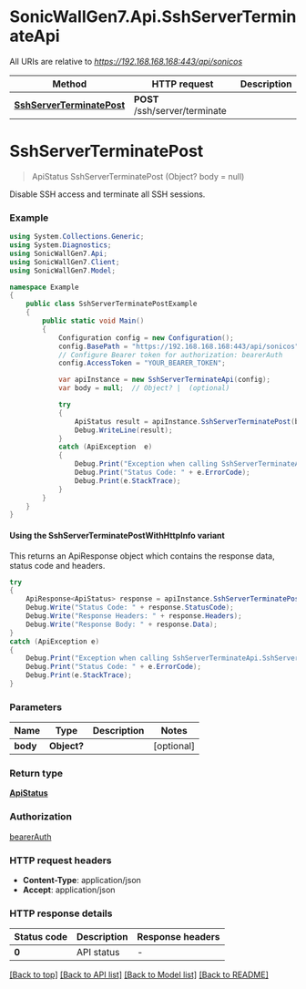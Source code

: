 # SonicWallGen7.Api.SshServerTerminateApi

All URIs are relative to *https://192.168.168.168:443/api/sonicos*

| Method | HTTP request | Description |
|--------|--------------|-------------|
| [**SshServerTerminatePost**](SshServerTerminateApi.md#sshserverterminatepost) | **POST** /ssh/server/terminate |  |

<a id="sshserverterminatepost"></a>
# **SshServerTerminatePost**
> ApiStatus SshServerTerminatePost (Object? body = null)



Disable SSH access and terminate all SSH sessions.

### Example
```csharp
using System.Collections.Generic;
using System.Diagnostics;
using SonicWallGen7.Api;
using SonicWallGen7.Client;
using SonicWallGen7.Model;

namespace Example
{
    public class SshServerTerminatePostExample
    {
        public static void Main()
        {
            Configuration config = new Configuration();
            config.BasePath = "https://192.168.168.168:443/api/sonicos";
            // Configure Bearer token for authorization: bearerAuth
            config.AccessToken = "YOUR_BEARER_TOKEN";

            var apiInstance = new SshServerTerminateApi(config);
            var body = null;  // Object? |  (optional) 

            try
            {
                ApiStatus result = apiInstance.SshServerTerminatePost(body);
                Debug.WriteLine(result);
            }
            catch (ApiException  e)
            {
                Debug.Print("Exception when calling SshServerTerminateApi.SshServerTerminatePost: " + e.Message);
                Debug.Print("Status Code: " + e.ErrorCode);
                Debug.Print(e.StackTrace);
            }
        }
    }
}
```

#### Using the SshServerTerminatePostWithHttpInfo variant
This returns an ApiResponse object which contains the response data, status code and headers.

```csharp
try
{
    ApiResponse<ApiStatus> response = apiInstance.SshServerTerminatePostWithHttpInfo(body);
    Debug.Write("Status Code: " + response.StatusCode);
    Debug.Write("Response Headers: " + response.Headers);
    Debug.Write("Response Body: " + response.Data);
}
catch (ApiException e)
{
    Debug.Print("Exception when calling SshServerTerminateApi.SshServerTerminatePostWithHttpInfo: " + e.Message);
    Debug.Print("Status Code: " + e.ErrorCode);
    Debug.Print(e.StackTrace);
}
```

### Parameters

| Name | Type | Description | Notes |
|------|------|-------------|-------|
| **body** | **Object?** |  | [optional]  |

### Return type

[**ApiStatus**](ApiStatus.md)

### Authorization

[bearerAuth](../README.md#bearerAuth)

### HTTP request headers

 - **Content-Type**: application/json
 - **Accept**: application/json


### HTTP response details
| Status code | Description | Response headers |
|-------------|-------------|------------------|
| **0** | API status |  -  |

[[Back to top]](#) [[Back to API list]](../README.md#documentation-for-api-endpoints) [[Back to Model list]](../README.md#documentation-for-models) [[Back to README]](../README.md)

